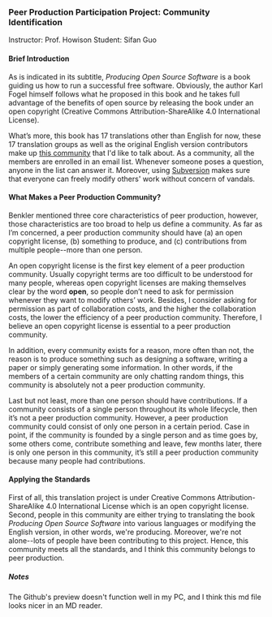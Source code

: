 ### Peer Production Participation Project: Community Identification

Instructor: Prof. Howison
Student: Sifan Guo

#### Brief Introduction

As is indicated in its subtitle, _Producing Open Source Software_ is a book guiding us how to run a successful free software. Obviously, the author Karl Fogel himself follows what he proposed in this book and he takes full advantage of the benefits of open source by releasing the book under an open copyright (Creative Commons
Attribution-ShareAlike 4.0 International License).

What’s more, this book has 17 translations other than English for now, these 17 translation groups as well as the original English version contributors make up [this community](https://producingoss.com) that I'd like to talk about. As a community, all the members are enrolled in an email list. Whenever someone poses a question, anyone in the list can answer it. Moreover, using [Subversion](http://subversion.apache.org) makes sure that everyone can freely modify others' work without concern of vandals.


#### What Makes a Peer Production Community?  

Benkler mentioned three core characteristics of peer production, however, those characteristics are too broad to help us define a community. As far as I’m concerned, a peer production community should have (a) an open copyright license, (b) something to produce, and (c) contributions from multiple people--more than one person.

An open copyright license is the first key element of a peer production community. Usually copyright terms are too difficult to be understood for many people, whereas open copyright licenses are making themselves clear by the word **open**, so people don’t need to ask for permission whenever they want to modify others’ work. Besides, I consider asking for permission as part of collaboration costs, and the higher the collaboration costs, the lower the efficiency of a peer production community. Therefore, I believe an open copyright license is essential to a peer production community.

In addition, every community exists for a reason, more often than not, the reason is to produce something such as designing a software, writing a paper or simply generating some information. In other words, if the members of a certain community are only chatting random things, this community is absolutely not a peer production community.

Last but not least, more than one person should have contributions. If a community consists of a single person throughout its whole lifecycle, then it’s not a peer production community. However, a peer production community could consist of only one person in a certain period. Case in point, if the community is founded by a single person and as time goes by, some others come, contribute something and leave, few months later, there is only one person in this community, it’s still a peer production community because many people had contributions.

#### Applying the Standards

First of all, this translation project is under Creative Commons
Attribution-ShareAlike 4.0 International License which is an open copyright license. Second, people in this community are either trying to translating the book _Producing Open Source Software_ into various languages or modifying the English version, in other words, we're producing. Moreover, we're not alone--lots of people have been contributing to this project. Hence, this community meets all the standards, and I think this community belongs to peer production.

##### Notes

The Github's preview doesn't function well in my PC, and I think this md file looks nicer in an MD reader.
